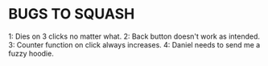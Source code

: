# BUGS TO SQUASH

1: Dies on 3 clicks no matter what.
2: Back button doesn't work as intended.
3: Counter function on click always increases.
4: Daniel needs to send me a fuzzy hoodie.
